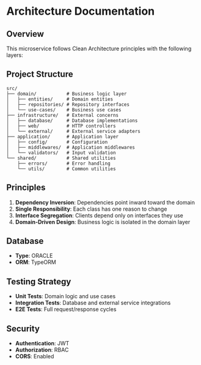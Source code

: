# Architecture Documentation

## Overview

This microservice follows Clean Architecture principles with the following layers:

## Project Structure

```
src/
├── domain/           # Business logic layer
│   ├── entities/     # Domain entities
│   ├── repositories/ # Repository interfaces
│   └── use-cases/    # Business use cases
├── infrastructure/   # External concerns
│   ├── database/     # Database implementations
│   ├── web/          # HTTP controllers
│   └── external/     # External service adapters
├── application/      # Application layer
│   ├── config/       # Configuration
│   ├── middlewares/  # Application middlewares
│   └── validators/   # Input validation
└── shared/           # Shared utilities
    ├── errors/       # Error handling
    └── utils/        # Common utilities
```

## Principles

1. **Dependency Inversion**: Dependencies point inward toward the domain
2. **Single Responsibility**: Each class has one reason to change
3. **Interface Segregation**: Clients depend only on interfaces they use
4. **Domain-Driven Design**: Business logic is isolated in the domain layer

## Database

- **Type**: ORACLE
- **ORM**: TypeORM

## Testing Strategy

- **Unit Tests**: Domain logic and use cases
- **Integration Tests**: Database and external service integrations
- **E2E Tests**: Full request/response cycles

## Security


- **Authentication**: JWT
- **Authorization**: RBAC
- **CORS**: Enabled

